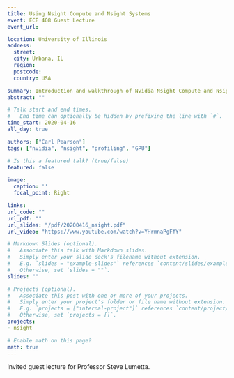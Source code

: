 ```yaml
---
title: Using Nsight Compute and Nsight Systems
event: ECE 408 Guest Lecture
event_url:

location: University of Illinois
address:
  street:
  city: Urbana, IL
  region: 
  postcode: 
  country: USA

summary: Introduction and walkthrough of Nvidia Nsight Compute and Nsight Systems profiling tools.
abstract: ""

# Talk start and end times.
#   End time can optionally be hidden by prefixing the line with `#`.
time_start: 2020-04-16
all_day: true

authors: ["Carl Pearson"]
tags: ["nvidia", "nsight", "profiling", "GPU"]

# Is this a featured talk? (true/false)
featured: false

image:
  caption: ''
  focal_point: Right

links:
url_code: ""
url_pdf: ""
url_slides: "/pdf/20200416_nsight.pdf"
url_video: "https://www.youtube.com/watch?v=YHrmnaPgFfY"

# Markdown Slides (optional).
#   Associate this talk with Markdown slides.
#   Simply enter your slide deck's filename without extension.
#   E.g. `slides = "example-slides"` references `content/slides/example-slides.md`.
#   Otherwise, set `slides = ""`.
slides: ""

# Projects (optional).
#   Associate this post with one or more of your projects.
#   Simply enter your project's folder or file name without extension.
#   E.g. `projects = ["internal-project"]` references `content/project/deep-learning/index.md`.
#   Otherwise, set `projects = []`.
projects:
- nsight

# Enable math on this page?
math: true
---
```

Invited guest lecture for Professor Steve Lumetta.
